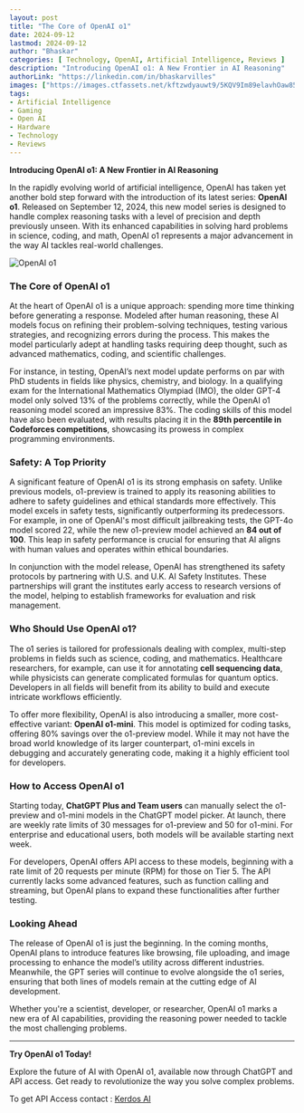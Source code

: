 ```yaml
---
layout: post
title: "The Core of OpenAI o1"
date: 2024-09-12
lastmod: 2024-09-12
author: "Bhaskar"
categories: [ Technology, OpenAI, Artificial Intelligence, Reviews ]
description: "Introducing OpenAI o1: A New Frontier in AI Reasoning"
authorLink: "https://linkedin.com/in/bhaskarvilles"
images: ["https://images.ctfassets.net/kftzwdyauwt9/5KQV9Im89elavhOaw857H7/9bf152dd9b0e38f51264e593a0c6ebac/oai_o1_model_picker.png"]  # Replace with an actual image link
tags:
- Artificial Intelligence
- Gaming
- Open AI
- Hardware
- Technology
- Reviews
---
```


**Introducing OpenAI o1: A New Frontier in AI Reasoning**

In the rapidly evolving world of artificial intelligence, OpenAI has taken yet another bold step forward with the introduction of its latest series: **OpenAI o1**. Released on September 12, 2024, this new model series is designed to handle complex reasoning tasks with a level of precision and depth previously unseen. With its enhanced capabilities in solving hard problems in science, coding, and math, OpenAI o1 represents a major advancement in the way AI tackles real-world challenges.

![OpenAI o1](https://images.ctfassets.net/kftzwdyauwt9/5KQV9Im89elavhOaw857H7/9bf152dd9b0e38f51264e593a0c6ebac/oai_o1_model_picker.png)

### The Core of OpenAI o1

At the heart of OpenAI o1 is a unique approach: spending more time thinking before generating a response. Modeled after human reasoning, these AI models focus on refining their problem-solving techniques, testing various strategies, and recognizing errors during the process. This makes the model particularly adept at handling tasks requiring deep thought, such as advanced mathematics, coding, and scientific challenges.

For instance, in testing, OpenAI’s next model update performs on par with PhD students in fields like physics, chemistry, and biology. In a qualifying exam for the International Mathematics Olympiad (IMO), the older GPT-4 model only solved 13% of the problems correctly, while the OpenAI o1 reasoning model scored an impressive 83%. The coding skills of this model have also been evaluated, with results placing it in the **89th percentile in Codeforces competitions**, showcasing its prowess in complex programming environments.

### Safety: A Top Priority

A significant feature of OpenAI o1 is its strong emphasis on safety. Unlike previous models, o1-preview is trained to apply its reasoning abilities to adhere to safety guidelines and ethical standards more effectively. This model excels in safety tests, significantly outperforming its predecessors. For example, in one of OpenAI's most difficult jailbreaking tests, the GPT-4o model scored 22, while the new o1-preview model achieved an **84 out of 100**. This leap in safety performance is crucial for ensuring that AI aligns with human values and operates within ethical boundaries.

In conjunction with the model release, OpenAI has strengthened its safety protocols by partnering with U.S. and U.K. AI Safety Institutes. These partnerships will grant the institutes early access to research versions of the model, helping to establish frameworks for evaluation and risk management.

### Who Should Use OpenAI o1?

The o1 series is tailored for professionals dealing with complex, multi-step problems in fields such as science, coding, and mathematics. Healthcare researchers, for example, can use it for annotating **cell sequencing data**, while physicists can generate complicated formulas for quantum optics. Developers in all fields will benefit from its ability to build and execute intricate workflows efficiently.

To offer more flexibility, OpenAI is also introducing a smaller, more cost-effective variant: **OpenAI o1-mini**. This model is optimized for coding tasks, offering 80% savings over the o1-preview model. While it may not have the broad world knowledge of its larger counterpart, o1-mini excels in debugging and accurately generating code, making it a highly efficient tool for developers.

### How to Access OpenAI o1

Starting today, **ChatGPT Plus and Team users** can manually select the o1-preview and o1-mini models in the ChatGPT model picker. At launch, there are weekly rate limits of 30 messages for o1-preview and 50 for o1-mini. For enterprise and educational users, both models will be available starting next week.

For developers, OpenAI offers API access to these models, beginning with a rate limit of 20 requests per minute (RPM) for those on Tier 5. The API currently lacks some advanced features, such as function calling and streaming, but OpenAI plans to expand these functionalities after further testing.

### Looking Ahead

The release of OpenAI o1 is just the beginning. In the coming months, OpenAI plans to introduce features like browsing, file uploading, and image processing to enhance the model’s utility across different industries. Meanwhile, the GPT series will continue to evolve alongside the o1 series, ensuring that both lines of models remain at the cutting edge of AI development.

Whether you're a scientist, developer, or researcher, OpenAI o1 marks a new era of AI capabilities, providing the reasoning power needed to tackle the most challenging problems.

---

**Try OpenAI o1 Today!**

Explore the future of AI with OpenAI o1, available now through ChatGPT and API access. Get ready to revolutionize the way you solve complex problems.

To get API Access contact : [Kerdos AI](Https://kerdos.xyz)